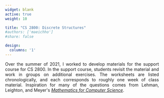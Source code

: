 ```yaml
---
widget: blank
active: true
weight: 10

title: "CS 2800: Discrete Structures"
#authors: ['maeichho']
#share: false

design: 
  columns: '1' 
---
```


<p style='text-align: justify;'>
Over the summer of 2021, I worked to develop materials for the support course for CS 2800. In the support course, students revisit the material and work in groups on additional exercises. The worksheets are listed chronologically, and each corresponds to roughly one week of class material. Inspiration for many of the questions comes from Lehman, Leighton, and Meyer's <a href="https://courses.csail.mit.edu/6.042/spring18/mcs.pdf"><i>Mathematics for Computer Science</i></a>.
</p>
